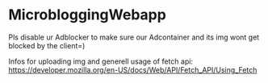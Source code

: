 # MicrobloggingWebapp 


Pls disable ur Adblocker to make sure our Adcontainer and its img wont get blocked by the client=)


Infos for uploading img and generell usage of fetch api:
https://developer.mozilla.org/en-US/docs/Web/API/Fetch_API/Using_Fetch